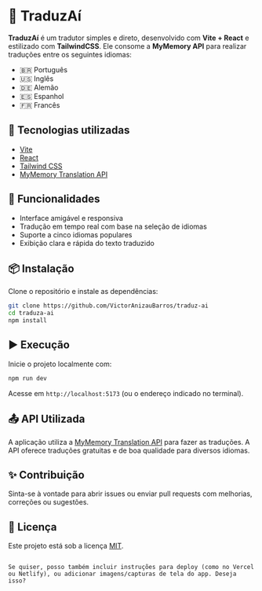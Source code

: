 # 📘 TraduzAí

**TraduzAí** é um tradutor simples e direto, desenvolvido com **Vite + React** e estilizado com **TailwindCSS**. Ele consome a **MyMemory API** para realizar traduções entre os seguintes idiomas:

- 🇧🇷 Português  
- 🇺🇸 Inglês  
- 🇩🇪 Alemão  
- 🇪🇸 Espanhol  
- 🇫🇷 Francês  

## 🚀 Tecnologias utilizadas

- [Vite](https://vitejs.dev/)
- [React](https://reactjs.org/)
- [Tailwind CSS](https://tailwindcss.com/)
- [MyMemory Translation API](https://mymemory.translated.net/doc/)

## 🔧 Funcionalidades

- Interface amigável e responsiva
- Tradução em tempo real com base na seleção de idiomas
- Suporte a cinco idiomas populares
- Exibição clara e rápida do texto traduzido

## 📦 Instalação

Clone o repositório e instale as dependências:

```bash
git clone https://github.com/VictorAnizauBarros/traduz-ai
cd traduza-ai
npm install
````

## ▶️ Execução

Inicie o projeto localmente com:

```bash
npm run dev
```

Acesse em `http://localhost:5173` (ou o endereço indicado no terminal).


## 📤 API Utilizada

A aplicação utiliza a [MyMemory Translation API](https://mymemory.translated.net/doc/) para fazer as traduções. A API oferece traduções gratuitas e de boa qualidade para diversos idiomas.

## ✨ Contribuição

Sinta-se à vontade para abrir issues ou enviar pull requests com melhorias, correções ou sugestões.

## 📄 Licença

Este projeto está sob a licença [MIT](LICENSE).

```

Se quiser, posso também incluir instruções para deploy (como no Vercel ou Netlify), ou adicionar imagens/capturas de tela do app. Deseja isso?
```
